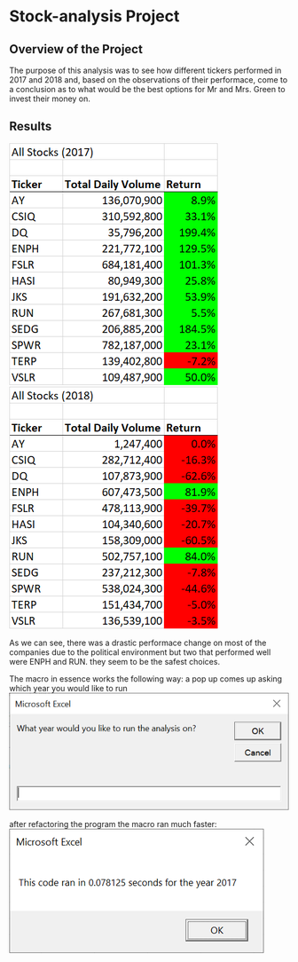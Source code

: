 # Stock-analysis Project
## Overview of the Project
The purpose of this analysis was to see how different tickers performed in 2017 and 2018 and, based on the observations of their performace, come to a conclusion as to what would be the best options for Mr and Mrs. Green to invest their money on. 
## Results
![](https://github.com/l-javier-garcia/new-repo/blob/main/2017%20all%20stocks.png)
![](https://github.com/l-javier-garcia/new-repo/blob/main/2018%20all%20stocks.png)

As we can see, there was a drastic performace change on most of the companies due to the political environment but two that performed well were ENPH and RUN. they seem to be the safest choices.

The macro in essence works the following way: a pop up comes up asking which year you would like to run
![](https://github.com/l-javier-garcia/new-repo/blob/main/popup.png)

after refactoring the program the macro ran much faster:
![](https://github.com/l-javier-garcia/Stock-analysis/blob/main/Resources/VBA_Challenge_2017.png)

